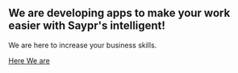 
## We are developing apps to make your work easier with Saypr's intelligent!

We are here to increase your business skills.

<a href="https://saypr.com" target="_blank">Here We are</a>
